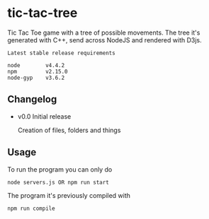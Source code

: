 # tic-tac-tree
Tic Tac Toe game with a tree of possible movements.
The tree it's generated with C++, send across NodeJS and rendered with D3js.


	Latest stable release requirements

	node		v4.4.2
	npm 		v2.15.0
	node-gyp	v3.6.2

## Changelog ##

- v0.0 Initial release

	Creation of files, folders and things

## Usage ##

To run the program you can only do 

	node servers.js OR npm run start

The program it's previously compiled with

	npm run compile